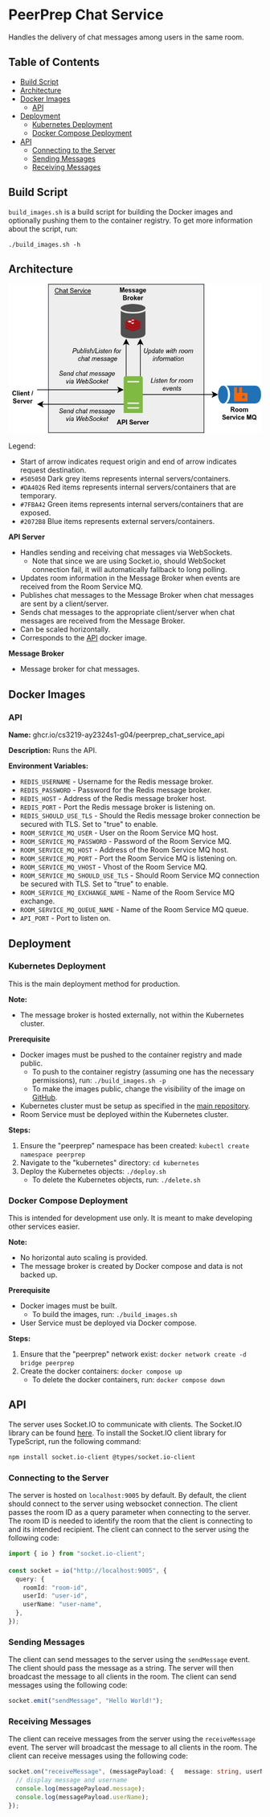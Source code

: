 # PeerPrep Chat Service

Handles the delivery of chat messages among users in the same room.

## Table of Contents

- [Build Script](#build-script)
- [Architecture](#architecture)
- [Docker Images](#docker-images)
  - [API](#api)
- [Deployment](#deployment)
  - [Kubernetes Deployment](#kubernetes-deployment)
  - [Docker Compose Deployment](#docker-compose-deployment)
- [API](#api-1)
  - [Connecting to the Server](#connecting-to-the-server)
  - [Sending Messages](#sending-messages)
  - [Receiving Messages](#receiving-messages)

## Build Script

`build_images.sh` is a build script for building the Docker images and optionally pushing them to the container registry. To get more information about the script, run:

```
./build_images.sh -h
```

## Architecture

![](./images/architecture.jpg)

Legend:

- Start of arrow indicates request origin and end of arrow indicates request destination.
- `#505050` Dark grey items represents internal servers/containers.
- `#DA4026` Red items represents internal servers/containers that are temporary.
- `#7FBA42` Green items represents internal servers/containers that are exposed.
- `#2072B8` Blue items represents external servers/containers.

**API Server**

- Handles sending and receiving chat messages via WebSockets.
  - Note that since we are using Socket.io, should WebSocket connection fail, it will automatically fallback to long polling.
- Updates room information in the Message Broker when events are received from the Room Service MQ.
- Publishes chat messages to the Message Broker when chat messages are sent by a client/server.
- Sends chat messages to the appropriate client/server when chat messages are received from the Message Broker.
- Can be scaled horizontally.
- Corresponds to the [API](#api) docker image.

**Message Broker**

- Message broker for chat messages.

## Docker Images

### API

**Name:** ghcr.io/cs3219-ay2324s1-g04/peerprep_chat_service_api

**Description:** Runs the API.

**Environment Variables:**

- `REDIS_USERNAME` - Username for the Redis message broker.
- `REDIS_PASSWORD` - Password for the Redis message broker.
- `REDIS_HOST` - Address of the Redis message broker host.
- `REDIS_PORT` - Port the Redis message broker is listening on.
- `REDIS_SHOULD_USE_TLS` - Should the Redis message broker connection be secured with TLS. Set to "true" to enable.
- `ROOM_SERVICE_MQ_USER` - User on the Room Service MQ host.
- `ROOM_SERVICE_MQ_PASSWORD` - Password of the Room Service MQ.
- `ROOM_SERVICE_MQ_HOST` - Address of the Room Service MQ host.
- `ROOM_SERVICE_MQ_PORT` - Port the Room Service MQ is listening on.
- `ROOM_SERVICE_MQ_VHOST` - Vhost of the Room Service MQ.
- `ROOM_SERVICE_MQ_SHOULD_USE_TLS` - Should Room Service MQ connection be secured with TLS. Set to "true" to enable.
- `ROOM_SERVICE_MQ_EXCHANGE_NAME` - Name of the Room Service MQ exchange.
- `ROOM_SERVICE_MQ_QUEUE_NAME` - Name of the Room Service MQ queue.
- `API_PORT` - Port to listen on.

## Deployment

### Kubernetes Deployment

This is the main deployment method for production.

**Note:**

- The message broker is hosted externally, not within the Kubernetes cluster.

**Prerequisite**

- Docker images must be pushed to the container registry and made public.
  - To push to the container registry (assuming one has the necessary permissions), run: `./build_images.sh -p`
  - To make the images public, change the visibility of the image on [GitHub](https://github.com/orgs/CS3219-AY2324S1-G04/packages).
- Kubernetes cluster must be setup as specified in the [main repository](https://github.com/CS3219-AY2324S1/ay2324s1-course-assessment-g04#deployment).
- Room Service must be deployed within the Kubernetes cluster.

**Steps:**

1. Ensure the "peerprep" namespace has been created: `kubectl create namespace peerprep`
2. Navigate to the "kubernetes" directory: `cd kubernetes`
3. Deploy the Kubernetes objects: `./deploy.sh`
    - To delete the Kubernetes objects, run: `./delete.sh`

### Docker Compose Deployment

This is intended for development use only. It is meant to make developing other services easier.

**Note:**

- No horizontal auto scaling is provided.
- The message broker is created by Docker compose and data is not backed up.

**Prerequisite**

- Docker images must be built.
  - To build the images, run: `./build_images.sh`
- User Service must be deployed via Docker compose.

**Steps:**

1. Ensure that the "peerprep" network exist: `docker network create -d bridge peerprep`
2. Create the docker containers: `docker compose up`
    - To delete the docker containers, run: `docker compose down`

## API

The server uses Socket.IO to communicate with clients. The Socket.IO library can be found [here](https://socket.io/).
To install the Socket.IO client library for TypeScript, run the following command:

```bash
npm install socket.io-client @types/socket.io-client
```

### Connecting to the Server

The server is hosted on `localhost:9005` by default. By default, the client should connect to the server using websocket
connection. The client passes the room ID as a query parameter when connecting to the server. The room ID is needed to
identify the room that the client is connecting to and its intended recipient. The client can connect to the server
using the following code:

```typescript
import { io } from "socket.io-client";

const socket = io("http://localhost:9005", {
  query: {
    roomId: "room-id",
    userId: "user-id",
    userName: "user-name",
  },
});
```

### Sending Messages

The client can send messages to the server using the `sendMessage` event. The client should pass the message as a
string.
The server will then broadcast the message to all clients in the room. The client can send messages using the following
code:

```typescript
socket.emit("sendMessage", "Hello World!");
```

### Receiving Messages

The client can receive messages from the server using the `receiveMessage` event. The server will broadcast the message
to
all clients in the room. The client can receive messages using the following code:

```typescript
socket.on("receiveMessage", (messagePayload: {   message: string, userName: string; }) => {
  // display message and username
  console.log(messagePayload.message);
  console.log(messagePayload.userName);
});
```
